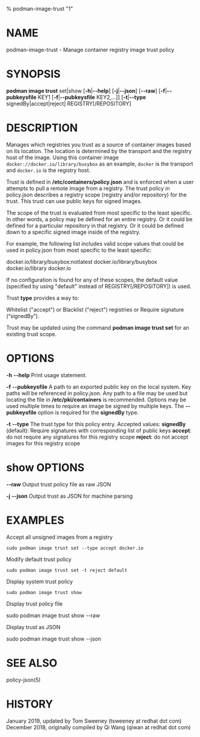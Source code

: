 % podman-image-trust "1"

# NAME
podman\-image\-trust - Manage container registry image trust policy


# SYNOPSIS
**podman image trust** set|show
[**-h**|**--help**]
[**-j**|**--json**]
[**--raw**]
[**-f**|**--pubkeysfile** KEY1 [**-f**|**--pubkeysfile** KEY2,...]]
[**-t**|**--type** signedBy|accept|reject]
REGISTRY[/REPOSITORY]

# DESCRIPTION
Manages which registries you trust as a source of container images  based on its location.  The location is determined
by the transport and the registry host of the image.  Using this container image `docker://docker.io/library/busybox`
as an example, `docker` is the transport and `docker.io` is the registry host.

Trust is defined in **/etc/containers/policy.json** and is enforced when a user attempts to pull
a remote image from a registry.  The trust policy in policy.json describes a registry scope (registry and/or repository) for the trust.  This trust can use public keys for signed images.

The scope of the trust is evaluated from most specific to the least specific. In other words, a policy may be defined for an entire registry.  Or it could be defined for a particular repository in that registry. Or it could be defined down to a specific signed image inside of the registry.

For example, the following list includes valid scope values that could be used in policy.json from most specific to the least specific:

docker.io/library/busybox:notlatest
docker.io/library/busybox
docker.io/library
docker.io

If no configuration is found for any of these scopes, the default value (specified by using "default" instead of REGISTRY[/REPOSITORY]) is used.

Trust **type** provides a way to:

Whitelist ("accept") or
Blacklist ("reject") registries or
Require signature (“signedBy”).

Trust may be updated using the command **podman image trust set** for an existing trust scope.

# OPTIONS
**-h** **--help**
  Print usage statement.

**-f** **--pubkeysfile**
  A path to an exported public key on the local system. Key paths
  will be referenced in policy.json. Any path to a file may be used but locating the file in **/etc/pki/containers** is recommended. Options may be used multiple times to
  require an image be signed by multiple keys.  The **--pubkeysfile** option is required for the **signedBy** type.

**-t** **--type**
  The trust type for this policy entry. Accepted values:
    **signedBy** (default): Require signatures with corresponding list of
                        public keys
    **accept**: do not require any signatures for this
            registry scope
    **reject**: do not accept images for this registry scope

# show OPTIONS

**--raw**
  Output trust policy file as raw JSON

**-j** **--json**
  Output trust as JSON for machine parsing

# EXAMPLES

Accept all unsigned images from a registry

    sudo podman image trust set --type accept docker.io

Modify default trust policy

    sudo podman image trust set -t reject default

Display system trust policy

    sudo podman image trust show

Display trust policy file

   sudo podman image trust show --raw

Display trust as JSON

   sudo podman image trust show --json

# SEE ALSO

policy-json(5)

# HISTORY
January 2019, updated by Tom Sweeney (tsweeney at redhat dot com)
December 2018, originally compiled by Qi Wang (qiwan at redhat dot com)
